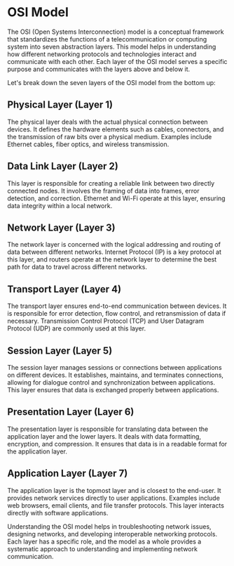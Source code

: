 # OSI Model
The OSI (Open Systems Interconnection) model is a conceptual framework that standardizes the functions of a telecommunication or computing system into seven abstraction layers. This model helps in understanding how different networking protocols and technologies interact and communicate with each other. Each layer of the OSI model serves a specific purpose and communicates with the layers above and below it.

Let's break down the seven layers of the OSI model from the bottom up:

## Physical Layer (Layer 1)

The physical layer deals with the actual physical connection between devices. It defines the hardware elements such as cables, connectors, and the transmission of raw bits over a physical medium. Examples include Ethernet cables, fiber optics, and wireless transmission.
## Data Link Layer (Layer 2)

This layer is responsible for creating a reliable link between two directly connected nodes. It involves the framing of data into frames, error detection, and correction. Ethernet and Wi-Fi operate at this layer, ensuring data integrity within a local network.
## Network Layer (Layer 3)

The network layer is concerned with the logical addressing and routing of data between different networks. Internet Protocol (IP) is a key protocol at this layer, and routers operate at the network layer to determine the best path for data to travel across different networks.
## Transport Layer (Layer 4)

The transport layer ensures end-to-end communication between devices. It is responsible for error detection, flow control, and retransmission of data if necessary. Transmission Control Protocol (TCP) and User Datagram Protocol (UDP) are commonly used at this layer.
## Session Layer (Layer 5)

The session layer manages sessions or connections between applications on different devices. It establishes, maintains, and terminates connections, allowing for dialogue control and synchronization between applications. This layer ensures that data is exchanged properly between applications.
## Presentation Layer (Layer 6)

The presentation layer is responsible for translating data between the application layer and the lower layers. It deals with data formatting, encryption, and compression. It ensures that data is in a readable format for the application layer.
## Application Layer (Layer 7)

The application layer is the topmost layer and is closest to the end-user. It provides network services directly to user applications. Examples include web browsers, email clients, and file transfer protocols. This layer interacts directly with software applications.

Understanding the OSI model helps in troubleshooting network issues, designing networks, and developing interoperable networking protocols. Each layer has a specific role, and the model as a whole provides a systematic approach to understanding and implementing network communication.
